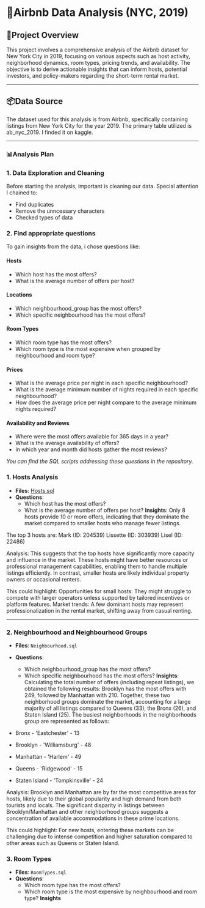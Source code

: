 # 🏨Airbnb Data Analysis (NYC, 2019)

## 📜Project Overview
This project involves a comprehensive analysis of the Airbnb dataset for New York City in 2019, focusing on various aspects such as host activity, neighborhood dynamics, room types, pricing trends, and availability. The objective is to derive actionable insights that can inform hosts, potential investors, and policy-makers regarding the short-term rental market.

---

## 📦Data Source
The dataset used for this analysis is from Airbnb, specifically containing listings from New York City for the year 2019. The primary table utilized is ab_nyc_2019. I finded it on kaggle. 

---

### **📊Analysis Plan**

### **1. Data Exploration and Cleaning**
Before starting the analysis, important is cleaning our data. Special attention I chained to:
- Find duplicates
- Remove the unncessary characters
- Checked types of data

### **2. Find appropriate questions**
To gain insights from the data, i chose questions like:

#### **Hosts**
- Which host has the most offers?
- What is the average number of offers per host?

#### **Locations**
- Which neighbourhood_group has the most offers?
- Which specific neighbourhood has the most offers?

#### **Room Types**
- Which room type has the most offers?
- Which room type is the most expensive when grouped by neighbourhood and room type?

#### **Prices**
- What is the average price per night in each specific neighbourhood?
- What is the average minimum number of nights required in each specific neighbourhood?
- How does the average price per night compare to the average minimum nights required?

#### **Availability and Reviews**
- Where were the most offers available for 365 days in a year?
- What is the average availability of offers?
- In which year and month did hosts gather the most reviews?

*You can find the SQL scripts addressing these questions in the repository.*

### **1. Hosts Analysis**
- **Files**: [Hosts.sql](DataAnalysis/Hosts.sql)
- **Questions**:
  - Which host has the most offers?
  - What is the average number of offers per host?
**Insights**:
Only 8 hosts provide 10 or more offers, indicating that they dominate the market compared to smaller hosts who manage fewer listings.

The top 3 hosts are:
Mark (ID: 204539)
Lissette (ID: 303939)
Lisel (ID: 22486)

Analysis:
This suggests that the top hosts have significantly more capacity and influence in the market. These hosts might have better resources or professional management capabilities, enabling them to handle multiple listings efficiently. In contrast, smaller hosts are likely individual property owners or occasional renters. 

This could highlight:
Opportunities for small hosts: They might struggle to compete with larger operators unless supported by tailored incentives or platform features.
Market trends: A few dominant hosts may represent professionalization in the rental market, shifting away from casual renting.

---

### **2. Neighbourhood and Neighbourhood Groups**
- **Files**: `Neighbourhood.sql`
- **Questions**:
  - Which neighbourhood_group has the most offers?
  - Which specific neighbourhood has the most offers?
**Insights**:
Calculating the total number of offers (including repeat listings), we obtained the following results:
Brooklyn has the most offers with 249, followed by Manhattan with 210.
Together, these two neighborhood groups dominate the market, accounting for a large majority of all listings compared to Queens (33), the Bronx (26), and Staten Island (25).
The busiest neighborhoods in the neighborhoods group are represented as follows:

- Bronx - 'Eastchester' - 13
- Brooklyn - 'Williamsburg' - 48
- Manhattan - 'Harlem' - 49
- Queens - 'Ridgewood' - 15
- Staten Island - 'Tompkinsville' - 24

Analysis:
Brooklyn and Manhattan are by far the most competitive areas for hosts, likely due to their global popularity and high demand from both tourists and locals.
The significant disparity in listings between Brooklyn/Manhattan and other neighborhood groups suggests a concentration of available accommodations in these prime locations.

This could highlight:
For new hosts, entering these markets can be challenging due to intense competition and higher saturation compared to other areas such as Queens or Staten Island.

### **3. Room Types**
- **Files**: `RoomTypes.sql`
- **Questions**:
  - Which room type has the most offers?
  - Which room type is the most expensive by neighbourhood and room type?
 **Insights**

  








